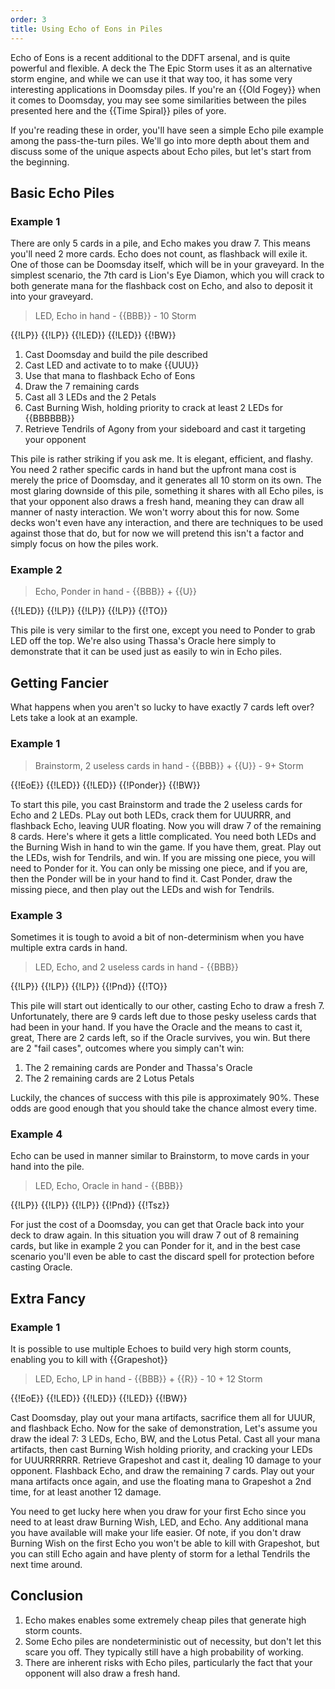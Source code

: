 ```yaml
---
order: 3
title: Using Echo of Eons in Piles
---
```


Echo of Eons is a recent additional to the DDFT arsenal, and is quite powerful
and flexible. A deck the The Epic Storm uses it as an alternative storm engine,
and while we can use it that way too, it has some very interesting applications
in Doomsday piles. If you're an {{Old Fogey}} when it comes to Doomsday, you may
see some similarities between the piles presented here and the {{Time Spiral}}
piles of yore.

If you're reading these in order, you'll have seen a simple Echo pile example
among the pass-the-turn piles. We'll go into more depth about them and discuss
some of the unique aspects about Echo piles, but let's start from the beginning.

## Basic Echo Piles

### Example 1

There are only 5 cards in a pile, and Echo makes you draw 7. This means you'll
need 2 more cards. Echo does not count, as flashback will exile it. One of those
can be Doomsday itself, which will be in your graveyard. In the simplest
scenario, the 7th card is Lion's Eye Diamon, which you will crack to both
generate mana for the flashback cost on Echo, and also to deposit it into your
graveyard.

> LED, Echo in hand - {{BBB}} - 10 Storm

<row variant="pile">{{!LP}} {{!LP}} {{!LED}} {{!LED}} {{!BW}}</row>

1. Cast Doomsday and build the pile described
2. Cast LED and activate to to make {{UUU}}
3. Use that mana to flashback Echo of Eons
4. Draw the 7 remaining cards
5. Cast all 3 LEDs and the 2 Petals
6. Cast Burning Wish, holding priority to crack at least 2 LEDs for {{BBBBBB}}
7. Retrieve Tendrils of Agony from your sideboard and cast it targeting your
   opponent

This pile is rather striking if you ask me. It is elegant, efficient, and
flashy. You need 2 rather specific cards in hand but the upfront mana cost is
merely the price of Doomsday, and it generates all 10 storm on its own. The most
glaring downside of this pile, something it shares with all Echo piles, is that
your opponent also draws a fresh hand, meaning they can draw all manner of nasty
interaction. We won't worry about this for now. Some decks won't even have any
interaction, and there are techniques to be used against those that do, but for
now we will pretend this isn't a factor and simply focus on how the piles work.

### Example 2

> Echo, Ponder in hand - {{BBB}} + {{U}}

<row variant="pile">{{!LED}} {{!LP}} {{!LP}} {{!LP}} {{!TO}}</row>

This pile is very similar to the first one, except you need to Ponder to grab
LED off the top. We're also using Thassa's Oracle here simply to demonstrate
that it can be used just as easily to win in Echo piles.

## Getting Fancier

What happens when you aren't so lucky to have exactly 7 cards left over? Lets
take a look at an example.

### Example 1

> Brainstorm, 2 useless cards in hand - {{BBB}} + {{U}} - 9+ Storm

<row variant="pile">{{!EoE}} {{!LED}} {{!LED}} {{!Ponder}} {{!BW}}</row>

To start this pile, you cast Brainstorm and trade the 2 useless cards for Echo
and 2 LEDs. PLay out both LEDs, crack them for UUURRR, and flashback Echo,
leaving UUR floating. Now you will draw 7 of the remaining 8 cards. Here's where
it gets a little complicated. You need both LEDs and the Burning Wish in hand to
win the game. If you have them, great. Play out the LEDs, wish for Tendrils, and
win. If you are missing one piece, you will need to Ponder for it. You can only
be missing one piece, and if you are, then the Ponder will be in your hand to
find it. Cast Ponder, draw the missing piece, and then play out the LEDs and
wish for Tendrils.

### Example 3

Sometimes it is tough to avoid a bit of non-determinism when you have multiple
extra cards in hand.

> LED, Echo, and 2 useless cards in hand - {{BBB}}

<row variant="pile">{{!LP}} {{!LP}} {{!LP}} {{!Pnd}} {{!TO}}</row>

This pile will start out identically to our other, casting Echo to draw a
fresh 7. Unfortunately, there are 9 cards left due to those pesky useless cards
that had been in your hand. If you have the Oracle and the means to cast it,
great, There are 2 cards left, so if the Oracle survives, you win. But there are
2 "fail cases", outcomes where you simply can't win:

1. The 2 remaining cards are Ponder and Thassa's Oracle
2. The 2 remaining cards are 2 Lotus Petals

Luckily, the chances of success with this pile is approximately 90%. These odds
are good enough that you should take the chance almost every time.

### Example 4

Echo can be used in manner similar to Brainstorm, to move cards in your hand
into the pile.

> LED, Echo, Oracle in hand - {{BBB}}

<row variant="pile">{{!LP}} {{!LP}} {{!LP}} {{!Pnd}} {{!Tsz}}</row>

For just the cost of a Doomsday, you can get that Oracle back into your deck to
draw again. In this situation you will draw 7 out of 8 remaining cards, but like
in example 2 you can Ponder for it, and in the best case scenario you'll even be
able to cast the discard spell for protection before casting Oracle.

## Extra Fancy

### Example 1

It is possible to use multiple Echoes to build very high storm counts, enabling
you to kill with {{Grapeshot}}

> LED, Echo, LP in hand - {{BBB}} + {{R}} - 10 + 12 Storm

<row variant="pile">{{!EoE}} {{!LED}} {{!LED}} {{!LED}} {{!BW}}</row>

Cast Doomsday, play out your mana artifacts, sacrifice them all for UUUR, and
flashback Echo. Now for the sake of demonstration, Let's assume you draw the
ideal 7: 3 LEDs, Echo, BW, and the Lotus Petal. Cast all your mana artifacts,
then cast Burning Wish holding priority, and cracking your LEDs for UUURRRRRR.
Retrieve Grapeshot and cast it, dealing 10 damage to your opponent. Flashback
Echo, and draw the remaining 7 cards. Play out your mana artifacts once again,
and use the floating mana to Grapeshot a 2nd time, for at least another 12 damage.

You need to get lucky here when you draw for your first Echo since you need to
at least draw Burning Wish, LED, and Echo. Any additional mana you have
available will make your life easier. Of note, if you don't draw Burning Wish on
the first Echo you won't be able to kill with Grapeshot, but you can still Echo
again and have plenty of storm for a lethal Tendrils the next time around.

## Conclusion

1. Echo makes enables some extremely cheap piles that generate high storm
   counts.
2. Some Echo piles are nondeterministic out of necessity, but don't let this
   scare you off. They typically still have a high probability of working.
3. There are inherent risks with Echo piles, particularly the fact that your
   opponent will also draw a fresh hand.
